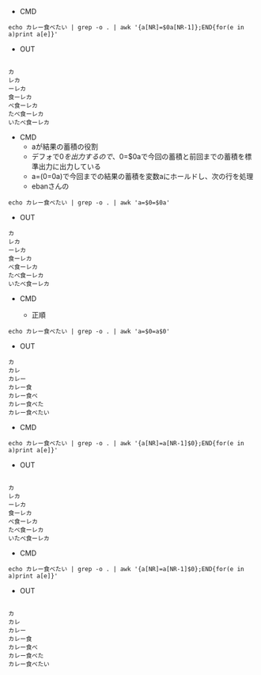 - CMD

```
echo カレー食べたい | grep -o . | awk '{a[NR]=$0a[NR-1]};END{for(e in a)print a[e]}'
```

- OUT

```

カ
レカ
ーレカ
食ーレカ
べ食ーレカ
たべ食ーレカ
いたべ食ーレカ
```


- CMD
  - aが結果の蓄積の役割
  - デフォで$0を出力するので、$0=$0aで今回の蓄積と前回までの蓄積を標準出力に出力している
  - a=($0=$0a)で今回までの結果の蓄積を変数aにホールドし、次の行を処理
  - ebanさんの
```
echo カレー食べたい | grep -o . | awk 'a=$0=$0a'
```

- OUT


```
カ
レカ
ーレカ
食ーレカ
べ食ーレカ
たべ食ーレカ
いたべ食ーレカ
```

- CMD

  - 正順

```
echo カレー食べたい | grep -o . | awk 'a=$0=a$0'
```

- OUT
```
カ
カレ
カレー
カレー食
カレー食べ
カレー食べた
カレー食べたい
```

- CMD

```
echo カレー食べたい | grep -o . | awk '{a[NR]=a[NR-1]$0};END{for(e in a)print a[e]}'
```

- OUT

```

カ
レカ
ーレカ
食ーレカ
べ食ーレカ
たべ食ーレカ
いたべ食ーレカ
```


- CMD


```
echo カレー食べたい | grep -o . | awk '{a[NR]=a[NR-1]$0};END{for(e in a)print a[e]}'
```

- OUT

```

カ
カレ
カレー
カレー食
カレー食べ
カレー食べた
カレー食べたい
```
